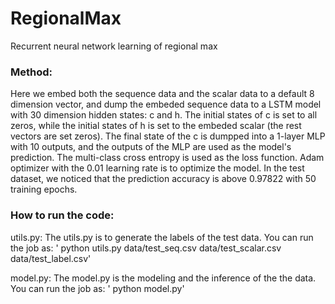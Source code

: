 # RegionalMax

Recurrent neural network learning of regional max

### Method:

Here we embed both the sequence data and the scalar data to a default 8 dimension vector, and dump the embeded sequence data to a LSTM model with 30 dimension hidden states: c and h. The initial states of c is set to all zeros, while the initial states of h is set to the embeded scalar (the rest vectors are set zeros). The final state of the c is dumpped into a 1-layer MLP with 10 outputs, and the outputs of the MLP are used as the model's prediction. The multi-class cross entropy  is used as the loss function. Adam optimizer with the 0.01 learning rate is to optimize the model. In the test dataset, we noticed that the prediction accuracy is above 0.97822 with 50 training epochs. 

### How to run the code:

utils.py:
The utils.py is to generate the labels of the test data. You can run the job as:
' python utils.py data/test_seq.csv data/test_scalar.csv data/test_label.csv'

model.py:
The model.py is the modeling and the inference of the the data. You can run the job as:
' python model.py'
